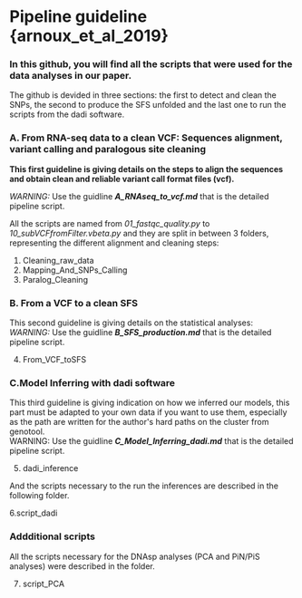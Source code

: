 # Pipeline guideline {arnoux_et_al_2019}

### In this github, you will find all the scripts that were used for the data analyses in our paper.  

The github is devided in three sections: the first to detect and clean the SNPs, the second to produce the SFS unfolded and the last one to run the scripts from the dadi software.

### A. From RNA-seq data to a clean VCF: Sequences alignment, variant calling and paralogous site cleaning
**This first guideline is giving details on the steps to align the sequences and obtain clean and reliable variant call format files (vcf).**    

*WARNING:* Use the guidline **_A_RNAseq_to_vcf.md_** that is the detailed pipeline script.
  
All the scripts are named from *01_fastqc_quality.py* to *10_subVCFfromFilter.vbeta.py* and they are split in between 3 folders, representing the different alignment and cleaning steps:  
1.  Cleaning_raw_data
2.  Mapping_And_SNPs_Calling
3.  Paralog_Cleaning  
  
   
### B. From a VCF to a clean SFS
  
This second guideline is giving details on the statistical analyses:  
*WARNING:* Use the guidline **_B_SFS_production.md_** that is the detailed pipeline script.
   
4.  From_VCF_toSFS 
  
   
### C.Model Inferring with dadi software    
  
This third guideline is giving indication  on how we inferred our models, this part must be adapted to your own data if you want to use them, especially as the path are written for the author's hard paths on the cluster from genotool.  
 WARNING: Use the guidline **_C_Model_Inferring_dadi.md_** that is the detailed pipeline script.  
 
5.  dadi_inference  
  
And the scripts necessary to the run the inferences are described in the following folder.    
     
6.script_dadi
   
### Addditional scripts  
   
All the scripts necessary for the DNAsp analyses (PCA and PiN/PiS analyses) were described in the folder.    
   
7.  script_PCA   
